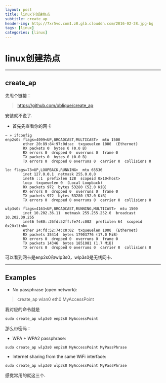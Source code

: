 ```yaml
---
layout: post
title: linux下创建热点
subtitle: create_ap
header-img: http://7xr5vo.com1.z0.glb.clouddn.com/2016-02-28.jpg-bg
tags: [linux]
categories: [linux]
---
```

# linux创建热点

***

## create_ap

先甩个链接：

>https://github.com/oblique/create_ap

安装就不说了.


* 首先先查看你的网卡

~~~
~ » ifconfig                                                         
enp2s0: flags=4099<UP,BROADCAST,MULTICAST>  mtu 1500
        ether 20:89:84:97:0d:ac  txqueuelen 1000  (Ethernet)
        RX packets 0  bytes 0 (0.0 B)
        RX errors 0  dropped 0  overruns 0  frame 0
        TX packets 0  bytes 0 (0.0 B)
        TX errors 0  dropped 0 overruns 0  carrier 0  collisions 0

lo: flags=73<UP,LOOPBACK,RUNNING>  mtu 65536
        inet 127.0.0.1  netmask 255.0.0.0
        inet6 ::1  prefixlen 128  scopeid 0x10<host>
        loop  txqueuelen 0  (Local Loopback)
        RX packets 972  bytes 53280 (52.0 KiB)
        RX errors 0  dropped 0  overruns 0  frame 0
        TX packets 972  bytes 53280 (52.0 KiB)
        TX errors 0  dropped 0 overruns 0  carrier 0  collisions 0

wlp3s0: flags=4163<UP,BROADCAST,RUNNING,MULTICAST>  mtu 1500
        inet 10.202.36.11  netmask 255.255.252.0  broadcast 10.202.39.255
        inet6 fe80::26fd:52ff:fe74:c002  prefixlen 64  scopeid 0x20<link>
        ether 24:fd:52:74:c0:02  txqueuelen 1000  (Ethernet)
        RX packets 35414  bytes 17903776 (17.0 MiB)
        RX errors 0  dropped 0  overruns 0  frame 0
        TX packets 14346  bytes 1851081 (1.7 MiB)
        TX errors 0  dropped 0 overruns 0  carrier 0  collisions 0

~~~

可以看到网卡是enp2s0和wlp3s0，wlp3s0是无线网卡.

***

## Examples

* No passphrase (open network):

>create_ap wlan0 eth0 MyAccessPoint

我对应的命令就是

~~~
sudo create_ap wlp3s0 enp2s0 MyAccessPoint
~~~

那么带密码：

* WPA + WPA2 passphrase:

~~~
sudo create_ap wlp3s0 enp2s0 MyAccessPoint MyPassPhrase
~~~

* Internet sharing from the same WiFi interface:

~~~
sudo create_ap wlp3s0 wlp3s0 MyAccessPoint MyPassPhrase
~~~
感觉常用的就这三个.
